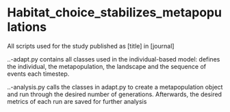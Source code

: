 # Habitat_choice_stabilizes_metapopulations

All scripts used for the study published as [title] in [journal]

..-adapt.py contains all classes used in the individual-based model: defines the individual, the metapopulation, the landscape and the sequence of events each timestep. 

..-analysis.py calls the classes in adapt.py to create a metapopulation object and run through the desired number of generations. Afterwards, the desired metrics of each run are saved for further analysis
